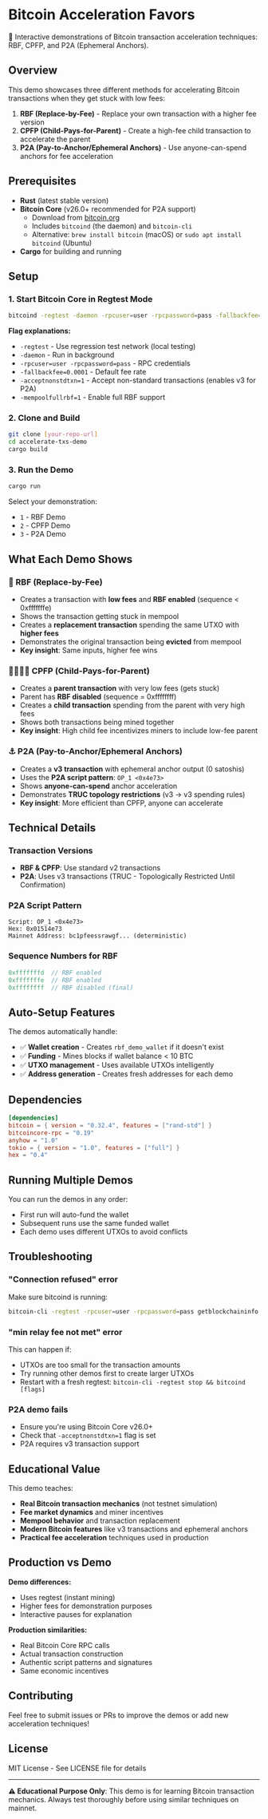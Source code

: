 # Bitcoin Acceleration Favors

🚀 Interactive demonstrations of Bitcoin transaction acceleration techniques: RBF, CPFP, and P2A (Ephemeral Anchors).

## Overview

This demo showcases three different methods for accelerating Bitcoin transactions when they get stuck with low fees:

1. **RBF (Replace-by-Fee)** - Replace your own transaction with a higher fee version
2. **CPFP (Child-Pays-for-Parent)** - Create a high-fee child transaction to accelerate the parent
3. **P2A (Pay-to-Anchor/Ephemeral Anchors)** - Use anyone-can-spend anchors for fee acceleration

## Prerequisites

- **Rust** (latest stable version)
- **Bitcoin Core** (v26.0+ recommended for P2A support)
  - Download from [bitcoin.org](https://bitcoin.org/en/download) 
  - Includes `bitcoind` (the daemon) and `bitcoin-cli`
  - Alternative: `brew install bitcoin` (macOS) or `sudo apt install bitcoind` (Ubuntu)
- **Cargo** for building and running

## Setup

### 1. Start Bitcoin Core in Regtest Mode

```bash
bitcoind -regtest -daemon -rpcuser=user -rpcpassword=pass -fallbackfee=0.0001 -acceptnonstdtxn=1 -mempoolfullrbf=1
```

**Flag explanations:**
- `-regtest` - Use regression test network (local testing)
- `-daemon` - Run in background
- `-rpcuser=user -rpcpassword=pass` - RPC credentials
- `-fallbackfee=0.0001` - Default fee rate
- `-acceptnonstdtxn=1` - Accept non-standard transactions (enables v3 for P2A)
- `-mempoolfullrbf=1` - Enable full RBF support

### 2. Clone and Build

```bash
git clone [your-repo-url]
cd accelerate-txs-demo
cargo build
```

### 3. Run the Demo

```bash
cargo run
```

Select your demonstration:
- `1` - RBF Demo
- `2` - CPFP Demo  
- `3` - P2A Demo

## What Each Demo Shows

### 🔄 RBF (Replace-by-Fee)
- Creates a transaction with **low fees** and **RBF enabled** (sequence < 0xfffffffe)
- Shows the transaction getting stuck in mempool
- Creates a **replacement transaction** spending the same UTXO with **higher fees**
- Demonstrates the original transaction being **evicted** from mempool
- **Key insight**: Same inputs, higher fee wins

### 👨‍👩‍👧‍👦 CPFP (Child-Pays-for-Parent)
- Creates a **parent transaction** with very low fees (gets stuck)
- Parent has **RBF disabled** (sequence = 0xffffffff)
- Creates a **child transaction** spending from the parent with very high fees
- Shows both transactions being mined together
- **Key insight**: High child fee incentivizes miners to include low-fee parent

### ⚓ P2A (Pay-to-Anchor/Ephemeral Anchors)
- Creates a **v3 transaction** with ephemeral anchor output (0 satoshis)
- Uses the **P2A script pattern**: `OP_1 <0x4e73>`
- Shows **anyone-can-spend** anchor acceleration
- Demonstrates **TRUC topology restrictions** (v3 → v3 spending rules)
- **Key insight**: More efficient than CPFP, anyone can accelerate

## Technical Details

### Transaction Versions
- **RBF & CPFP**: Use standard v2 transactions
- **P2A**: Uses v3 transactions (TRUC - Topologically Restricted Until Confirmation)

### P2A Script Pattern
```
Script: OP_1 <0x4e73>
Hex: 0x01514e73
Mainnet Address: bc1pfeessrawgf... (deterministic)
```

### Sequence Numbers for RBF
```rust
0xfffffffd  // RBF enabled
0xfffffffe  // RBF enabled  
0xffffffff  // RBF disabled (final)
```

## Auto-Setup Features

The demos automatically handle:
- ✅ **Wallet creation** - Creates `rbf_demo_wallet` if it doesn't exist
- ✅ **Funding** - Mines blocks if wallet balance < 10 BTC
- ✅ **UTXO management** - Uses available UTXOs intelligently
- ✅ **Address generation** - Creates fresh addresses for each demo

## Dependencies

```toml
[dependencies]
bitcoin = { version = "0.32.4", features = ["rand-std"] }
bitcoincore-rpc = "0.19"
anyhow = "1.0"
tokio = { version = "1.0", features = ["full"] }
hex = "0.4"
```

## Running Multiple Demos

You can run the demos in any order:
- First run will auto-fund the wallet
- Subsequent runs use the same funded wallet
- Each demo uses different UTXOs to avoid conflicts

## Troubleshooting

### "Connection refused" error
Make sure bitcoind is running:
```bash
bitcoin-cli -regtest -rpcuser=user -rpcpassword=pass getblockchaininfo
```

### "min relay fee not met" error
This can happen if:
- UTXOs are too small for the transaction amounts
- Try running other demos first to create larger UTXOs
- Restart with a fresh regtest: `bitcoin-cli -regtest stop && bitcoind [flags]`

### P2A demo fails
- Ensure you're using Bitcoin Core v26.0+ 
- Check that `-acceptnonstdtxn=1` flag is set
- P2A requires v3 transaction support

## Educational Value

This demo teaches:
- **Real Bitcoin transaction mechanics** (not testnet simulation)
- **Fee market dynamics** and miner incentives  
- **Mempool behavior** and transaction replacement
- **Modern Bitcoin features** like v3 transactions and ephemeral anchors
- **Practical fee acceleration** techniques used in production

## Production vs Demo

**Demo differences:**
- Uses regtest (instant mining)
- Higher fees for demonstration purposes
- Interactive pauses for explanation

**Production similarities:**
- Real Bitcoin Core RPC calls
- Actual transaction construction
- Authentic script patterns and signatures
- Same economic incentives

## Contributing

Feel free to submit issues or PRs to improve the demos or add new acceleration techniques!

## License

MIT License - See LICENSE file for details

---

**⚠️ Educational Purpose Only**: This demo is for learning Bitcoin transaction mechanics. Always test thoroughly before using similar techniques on mainnet.